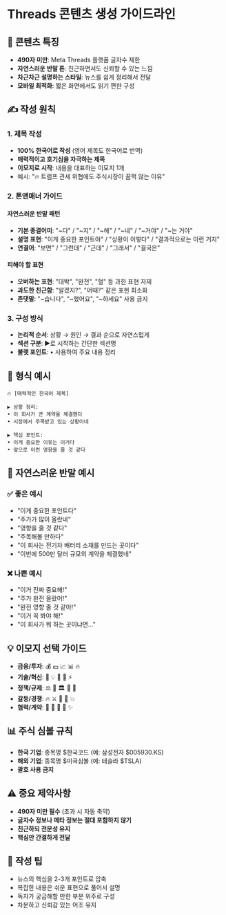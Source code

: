 # Threads 콘텐츠 생성 가이드라인

## 📱 콘텐츠 특징
- **490자 미만**: Meta Threads 플랫폼 글자수 제한
- **자연스러운 반말 톤**: 친근하면서도 신뢰할 수 있는 느낌
- **차근차근 설명하는 스타일**: 뉴스를 쉽게 정리해서 전달
- **모바일 최적화**: 짧은 화면에서도 읽기 편한 구성

## ✍️ 작성 원칙

### 1. 제목 작성
- **100% 한국어로 작성** (영어 제목도 한국어로 번역)
- **매력적이고 호기심을 자극하는 제목**
- **이모지로 시작**: 내용을 대표하는 이모지 1개
- 예시: "🔥 트럼프 관세 위협에도 주식시장이 꿈쩍 않는 이유"

### 2. 톤앤매너 가이드
#### 자연스러운 반말 패턴
- **기본 종결어미**: "~다" / "~지" / "~해" / "~네" / "~거야" / "~는 거야"
- **설명 표현**: "이게 중요한 포인트야" / "상황이 이렇다" / "결과적으로는 이런 거지"
- **연결어**: "보면" / "그런데" / "근데" / "그래서" / "결국은"

#### 피해야 할 표현
- **오버하는 표현**: "대박", "완전", "헐" 등 과한 표현 자제
- **과도한 친근함**: "알겠지?", "어때?" 같은 표현 최소화
- **존댓말**: "~습니다", "~했어요", "~하세요" 사용 금지

### 3. 구성 방식
- **논리적 순서**: 상황 → 원인 → 결과 순으로 자연스럽게
- **섹션 구분**: ▶로 시작하는 간단한 섹션명
- **불렛 포인트**: • 사용하여 주요 내용 정리

## 🔸 형식 예시

```
🔥 [매력적인 한국어 제목]

▶ 상황 정리:
• 이 회사가 큰 계약을 체결했다
• 시장에서 주목받고 있는 상황이네

▶ 핵심 포인트:
• 이게 중요한 이유는 이거다
• 앞으로 이런 영향을 줄 것 같다
```

## 💬 자연스러운 반말 예시

### ✅ 좋은 예시
- "이게 중요한 포인트다"
- "주가가 많이 올랐네"
- "영향을 줄 것 같다"
- "주목해볼 만하다"
- "이 회사는 전기차 배터리 소재를 만드는 곳이다"
- "이번에 500만 달러 규모의 계약을 체결했네"

### ❌ 나쁜 예시
- "이거 진짜 중요해!"
- "주가 완전 올랐어!"
- "완전 영향 줄 것 같아!"
- "이거 꼭 봐야 해!"
- "이 회사가 뭐 하는 곳이냐면..."

## 💡 이모지 선택 가이드
- **금융/투자**: 💰 💵 📈 📊 🔥
- **기술/혁신**: 🚀 💡 🔧 🌟 ⚡
- **정책/규제**: ⚖️ 📜 🏛️ 🔨 🚨
- **갈등/경쟁**: 🔥 ⚔️ 🎯 🎲 💥
- **협력/계약**: 🤝 📝 🎊 🌈 ✨

## 📊 주식 심볼 규칙
- **한국 기업**: 종목명 $한국코드 (예: 삼성전자 $005930.KS)
- **해외 기업**: 종목명 $미국심볼 (예: 테슬라 $TSLA)
- **괄호 사용 금지**

## ⚠️ 중요 제약사항
- **490자 미만 필수** (초과 시 자동 축약)
- **글자수 정보나 메타 정보는 절대 포함하지 않기**
- **친근하되 전문성 유지**
- **핵심만 간결하게 전달**

## 🎯 작성 팁
- 뉴스의 핵심을 2-3개 포인트로 압축
- 복잡한 내용은 쉬운 표현으로 풀어서 설명
- 독자가 궁금해할 만한 부분 위주로 구성
- 차분하고 신뢰감 있는 어조 유지 